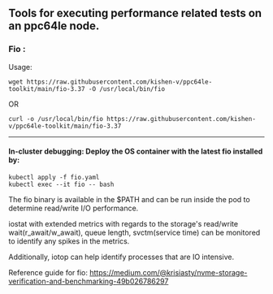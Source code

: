 ## Tools for executing performance related tests on an ppc64le node. 

### Fio : 
 
Usage:
```
wget https://raw.githubusercontent.com/kishen-v/ppc64le-toolkit/main/fio-3.37 -O /usr/local/bin/fio 
```
OR
``` 
curl -o /usr/local/bin/fio https://raw.githubusercontent.com/kishen-v/ppc64le-toolkit/main/fio-3.37
```
---
#### In-cluster debugging: Deploy the OS container with the latest fio installed by:
```
kubectl apply -f fio.yaml
kubectl exec --it fio -- bash
```
The fio binary is available in the $PATH and can be run inside the pod to determine read/write I/O performance. 

iostat with extended metrics with regards to the storage's read/write wait(r_await/w_await), queue length, svctm(service time) can be monitored to identify any spikes in the metrics. 

Additionally, iotop can help identify processes that are IO intensive. 


Reference guide for fio: https://medium.com/@krisiasty/nvme-storage-verification-and-benchmarking-49b026786297
